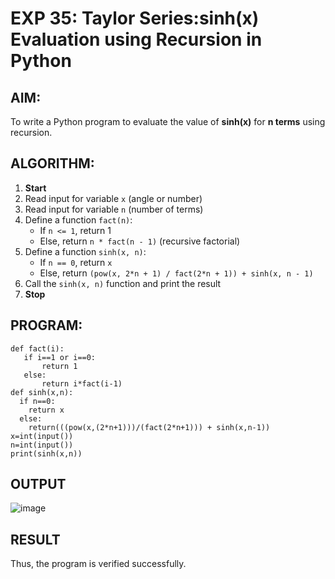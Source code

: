 # EXP 35: Taylor Series:sinh(x) Evaluation using Recursion in Python

##  AIM:
To write a Python program to evaluate the value of **sinh(x)** for **n terms** using recursion.


##  ALGORITHM:

1. **Start**
2. Read input for variable `x` (angle or number)
3. Read input for variable `n` (number of terms)
4. Define a function `fact(n)`:
   - If `n <= 1`, return 1
   - Else, return `n * fact(n - 1)` (recursive factorial)
5. Define a function `sinh(x, n)`:
   - If `n == 0`, return `x`
   - Else, return `(pow(x, 2*n + 1) / fact(2*n + 1)) + sinh(x, n - 1)`
6. Call the `sinh(x, n)` function and print the result
7. **Stop**


##  PROGRAM:

```
def fact(i):
   if i==1 or i==0:
       return 1
   else:
       return i*fact(i-1)
def sinh(x,n):
  if n==0:
    return x
  else:
    return(((pow(x,(2*n+1)))/(fact(2*n+1))) + sinh(x,n-1))
x=int(input())
n=int(input())
print(sinh(x,n))
```

## OUTPUT
![image](https://github.com/user-attachments/assets/ea09add8-56f6-4b0c-b84f-c7fcddece3c2)

## RESULT
Thus, the program is verified successfully.
